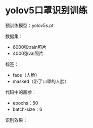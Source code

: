 # yolov5口罩识别训练

预训练模型：yolov5s.pt

数据集：

* 6000张train照片
* 4000张val照片

标签：

* face（人脸）
* masked（带了口罩的人脸）

代码中的超参：

* epochs：50
* batch-size：6

识别效果：
